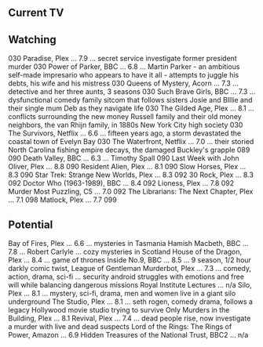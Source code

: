 
## Current TV

## Watching

030 Paradise, Plex ... 7.9 ... secret service investigate former president murder
030 Power of Parker, BBC ... 6.8 ... Martin Parker - an ambitious self-made impresario who appears to have it all - attempts to juggle his debts, his wife and his mistress
030 Queens of Mystery, Acorn ... 7.3 ... detective and her three aunts, 3 seasons
030 Such Brave Girls, BBC ... 7.3 ... dysfunctional comedy family sitcom that follows sisters Josie and BIllie and their single mum Deb as they navigate life
030 The Gilded Age, Plex ... 8.1 ... conflicts surrounding the new money Russell family and their old money neighbors, the van Rhijn family, in 1880s New York City high society
030 The Survivors, Netflix ... 6.6 ... fifteen years ago, a storm devastated the coastal town of Evelyn Bay
030 The Waterfront, Netflix ... 7.0 ... their storied North Carolina fishing empire decays, the damaged Buckley's grapple
089
090 Death Valley, BBC ... 6.3 ... Timothy Spall
090 Last Week with John Oliver, Plex ... 8.8
090 Resident Alien, Plex ... 8.1
090 Slow Horses, Plex ... 8.3
090 Star Trek: Strange New Worlds, Plex ... 8.3
092 30 Rock, Plex ... 8.3
092 Doctor Who (1963-1989), BBC ... 8.4
092 Lioness, Plex ... 7.8
092 Murder Most Puzzling, C5 ... 7.0
092 The Librarians: The Next Chapter, Plex ... 7.1
098 Matlock, Plex ... 7.7
099

## Potential

Bay of Fires, Plex ... 6.6 ... mysteries in Tasmania
Hamish Macbeth, BBC ... 7.8 ... Robert Carlyle ... cozy mysteries in Scotland
House of the Dragon, Plex ... 8.4 ... game of thrones
Inside No.9, BBC ... 8.5 ... 9 season, 1/2 hour darkly comic twist, League of Gentleman
Murderbot, Plex ... 7.3 ... comedy, action, drama, sci-fi ... security android struggles with emotions and free will while balancing dangerous missions
Royal Institute Lectures ... n/a
Silo, Plex ... 8.1 ... mystery, sci-fi, drama, men and women live in a giant silo underground
The Studio, Plex ... 8.1 ... seth rogen, comedy drama, follows a legacy Hollywood movie studio trying to survive
Only Murders in the Building, Plex ... 8.1
Revival, Plex ... 7.4 ... dead people rise, now investigate a murder with live and dead suspects
Lord of the Rings: The Rings of Power, Amazon ... 6.9
Hidden Treasures of the National Trust, BBC2 ... n/a
